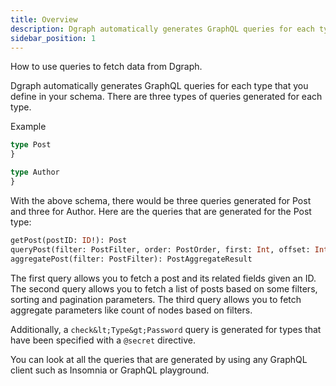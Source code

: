 ```yaml
---
title: Overview
description: Dgraph automatically generates GraphQL queries for each type that you define in your schema. There are three types of queries generated for each type.
sidebar_position: 1
---
```


How to use queries to fetch data from Dgraph.

Dgraph automatically generates GraphQL queries for each type that you define in
your schema. There are three types of queries generated for each type.

Example

```graphql
type Post 
}

type Author 
}
```

With the above schema, there would be three queries generated for Post and three
for Author. Here are the queries that are generated for the Post type:

```graphql
getPost(postID: ID!): Post
queryPost(filter: PostFilter, order: PostOrder, first: Int, offset: Int): [Post]
aggregatePost(filter: PostFilter): PostAggregateResult
```

The first query allows you to fetch a post and its related fields given an ID.
The second query allows you to fetch a list of posts based on some filters, sorting and
pagination parameters. The third query allows you to fetch aggregate parameters
like count of nodes based on filters.

Additionally, a `check&lt;Type&gt;Password` query is generated for types that have been specified with a `@secret` directive.

You can look at all the queries that are generated by using any
GraphQL client such as Insomnia or GraphQL playground.
